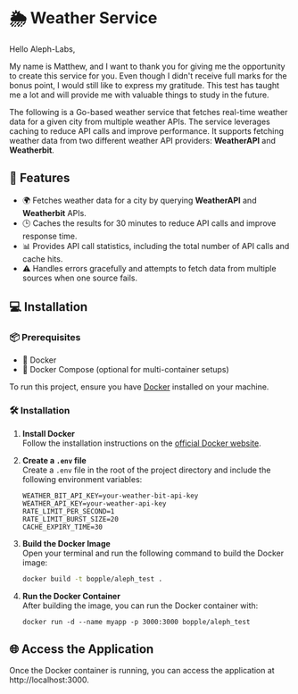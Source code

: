 # 🌦️ Weather Service
Hello Aleph-Labs,

My name is Matthew, and I want to thank you for giving me the opportunity to create this service for you. Even though I didn't receive full marks for the bonus point, I would still like to express my gratitude. This test has taught me a lot and will provide me with valuable things to study in the future.

The following is a Go-based weather service that fetches real-time weather data for a given city from multiple weather APIs. The service leverages caching to reduce API calls and improve performance. It supports fetching weather data from two different weather API providers: **WeatherAPI** and **Weatherbit**.

## 🚀 Features

- 🌍 Fetches weather data for a city by querying **WeatherAPI** and **Weatherbit** APIs.
- 🕒 Caches the results for 30 minutes to reduce API calls and improve response time.
- 📊 Provides API call statistics, including the total number of API calls and cache hits.
- ⚠️ Handles errors gracefully and attempts to fetch data from multiple sources when one source fails.

## 💻 Installation

### 📦 Prerequisites

- 🐋 Docker
- 🐳 Docker Compose (optional for multi-container setups)

To run this project, ensure you have [Docker](https://www.docker.com/) installed on your machine.

### 🛠️ Installation

1. **Install Docker**  
   Follow the installation instructions on the [official Docker website](https://www.docker.com/).

2. **Create a `.env` file**  
   Create a `.env` file in the root of the project directory and include the following environment variables:
   ```dotenv
   WEATHER_BIT_API_KEY=your-weather-bit-api-key
   WEATHER_API_KEY=your-weather-api-key
   RATE_LIMIT_PER_SECOND=1
   RATE_LIMIT_BURST_SIZE=20
   CACHE_EXPIRY_TIME=30

3. **Build the Docker Image**  
   Open your terminal and run the following command to build the Docker image:

   ```bash
   docker build -t bopple/aleph_test .
   ```
   
4. **Run the Docker Container**  
   After building the image, you can run the Docker container with:

   ```
   docker run -d --name myapp -p 3000:3000 bopple/aleph_test
   ```

## 🌐 Access the Application
Once the Docker container is running, you can access the application at http://localhost:3000.
